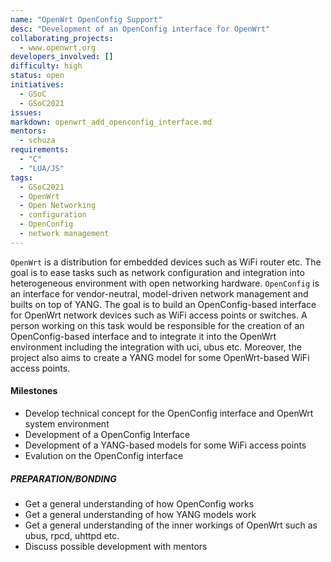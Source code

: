 ```yaml
---
name: "OpenWrt OpenConfig Support"
desc: "Development of an OpenConfig interface for OpenWrt"
collaborating_projects:
  - www.openwrt.org
developers_involved: []
difficulty: high
status: open
initiatives:
  - GSoC
  - GSoC2021
issues:
markdown: openwrt_add_openconfig_interface.md
mentors:
  - schuza
requirements:
  - "C"
  - "LUA/JS"
tags:
  - GSoC2021
  - OpenWrt
  - Open Networking
  - configuration
  - OpenConfig
  - network management
---
```


`OpenWrt` is a distribution for embedded devices such as WiFi router etc.
The goal is to ease tasks such as network configuration and integration
into heterogeneous environment with open networking hardware.
`OpenConfig` is an interface for vendor-neutral, model-driven network
management and builts on top of YANG.
The goal is to build an OpenConfig-based interface for OpenWrt network
devices such as WiFi access points or switches.
A person working on this task would be responsible for the creation of an
OpenConfig-based interface and to integrate it into the OpenWrt environment
including the integration with uci, ubus etc.
Moreover, the project also aims to create a YANG model for some OpenWrt-based
WiFi access points.

#### Milestones

* Develop technical concept for the OpenConfig interface and OpenWrt system environment
* Development of a OpenConfig Interface
* Development of a YANG-based models for some WiFi access points
* Evalution on the OpenConfig interface


##### PREPARATION/BONDING

* Get a general understanding of how OpenConfig works
* Get a general understanding of how YANG models work
* Get a general understanding of the inner workings of OpenWrt such as ubus, rpcd, uhttpd etc.
* Discuss possible development with mentors
